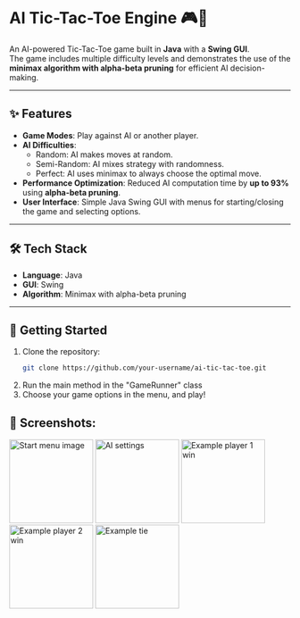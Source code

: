 # AI Tic-Tac-Toe Engine 🎮🤖

An AI-powered Tic-Tac-Toe game built in **Java** with a **Swing GUI**.  
The game includes multiple difficulty levels and demonstrates the use of the **minimax algorithm with alpha-beta pruning** for efficient AI decision-making.

---

## ✨ Features
- **Game Modes**: Play against AI or another player.
- **AI Difficulties**:
  - Random: AI makes moves at random.
  - Semi-Random: AI mixes strategy with randomness.
  - Perfect: AI uses minimax to always choose the optimal move.
- **Performance Optimization**: Reduced AI computation time by **up to 93%** using **alpha-beta pruning**.
- **User Interface**: Simple Java Swing GUI with menus for starting/closing the game and selecting options.

---

## 🛠️ Tech Stack
- **Language**: Java  
- **GUI**: Swing  
- **Algorithm**: Minimax with alpha-beta pruning  

---

## 🚀 Getting Started
1. Clone the repository:
   ```bash
   git clone https://github.com/your-username/ai-tic-tac-toe.git
2. Run the main method in the "GameRunner" class
3. Choose your game options in the menu, and play!

## 📸 Screenshots: 

<img width="150" height="150" alt="Start menu image" src="https://github.com/user-attachments/assets/fe7e7a17-921a-4968-8d5f-af4fc6b67ba8" />
<img width="150" height="150" alt="AI settings" src="https://github.com/user-attachments/assets/0423b396-d54d-4d8f-8882-ad37b69ffd8e" />
<img width="150" height="150" alt="Example player 1 win" src="https://github.com/user-attachments/assets/a65b1011-fe2a-44cb-ab89-c8532344d44f" />
<img width="150" height="150" alt="Example player 2 win" src="https://github.com/user-attachments/assets/2abe206f-3fd6-4d5b-ae83-11cf5ec28983" />
<img width="150" height="150" alt="Example tie" src="https://github.com/user-attachments/assets/17854570-64a0-4986-835e-ca1d9e6eac52" />
